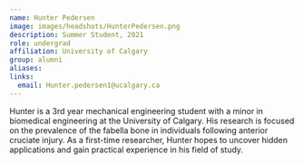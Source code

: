 ```yaml
---
name: Hunter Pedersen
image: images/headshots/HunterPedersen.png
description: Summer Student, 2021
role: undergrad
affiliation: University of Calgary
group: alumni
aliases: 
links:
  email: Hunter.pedersen1@ucalgary.ca
---
```


Hunter is a 3rd year mechanical engineering student with a minor in biomedical 
engineering at the University of Calgary. His research is focused on the prevalence 
of the fabella bone in individuals following anterior cruciate injury. 
As a first-time researcher, Hunter hopes to uncover hidden applications 
and gain practical experience in his field of study.